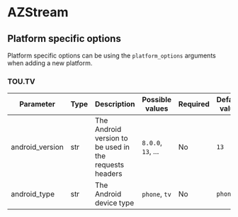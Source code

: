 # AZStream

## Platform specific options

Platform specific options can be using the `platform_options` arguments when adding a new platform.

### **TOU.TV**


|Parameter|Type|Description|Possible values|Required|Default value|
|---|---|---|---|---|---|
|android_version|str|The Android version to be used in the requests headers|`8.0.0`, `13`, ...|No|`13`|
|android_type|str|The Android device type|`phone`, `tv`|No|`phone`|